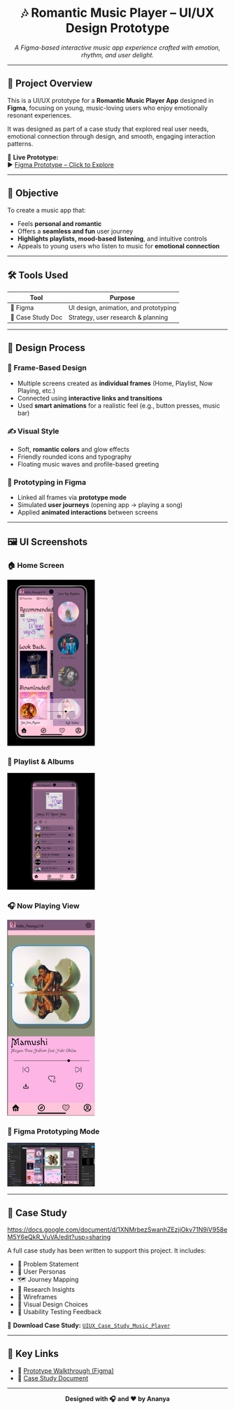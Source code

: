 
<h1 align="center">🎶 Romantic Music Player – UI/UX Design Prototype</h1>
<p align="center">
  <i>A Figma-based interactive music app experience crafted with emotion, rhythm, and user delight.</i>
</p>

---

## 🌟 Project Overview

This is a UI/UX prototype for a **Romantic Music Player App** designed in **Figma**, focusing on young, music-loving users who enjoy emotionally resonant experiences.

It was designed as part of a case study that explored real user needs, emotional connection through design, and smooth, engaging interaction patterns.

🔗 **Live Prototype:**  
▶️ [Figma Prototype – Click to Explore](https://www.figma.com/proto/JJLJKcuQaTa95eO7dwLrg1/final?node-id=1-362&p=f&t=8f5yxZiddhXsarDw-1&scaling=scale-down&content-scaling=fixed&page-id=0%3A1&starting-point-node-id=1%3A3&show-proto-sidebar=1)

---

## 🎯 Objective

To create a music app that:
- Feels **personal and romantic**
- Offers a **seamless and fun** user journey
- **Highlights playlists, mood-based listening**, and intuitive controls
- Appeals to young users who listen to music for **emotional connection**

---

## 🛠️ Tools Used

| Tool   | Purpose                                  |
|--------|------------------------------------------|
| 🎨 Figma | UI design, animation, and prototyping   |
| 📂 Case Study Doc | Strategy, user research & planning |

---

## 🔧 Design Process

### 🧩 Frame-Based Design
- Multiple screens created as **individual frames** (Home, Playlist, Now Playing, etc.)
- Connected using **interactive links and transitions**
- Used **smart animations** for a realistic feel (e.g., button presses, music bar)

### ✍️ Visual Style
- Soft, **romantic colors** and glow effects
- Friendly rounded icons and typography
- Floating music waves and profile-based greeting

### 🔁 Prototyping in Figma
- Linked all frames via **prototype mode**
- Simulated **user journeys** (opening app → playing a song)
- Applied **animated interactions** between screens

---

## 🖼️ UI Screenshots

### 🏠 Home Screen  
<img src="./Screenshot%202025-04-22%20024933.png" width="200"/>


### 🎵 Playlist & Albums  
<img src="./Screenshot%202025-04-22%20024942.png" width="200"/>


### 🎧 Now Playing View  
<img src="./Screenshot%202025-04-22%20025339.png" width="200"/>


### 🧪 Figma Prototyping Mode  
<img src="./Screenshot%202025-04-22%20200049.png" width="200"/>

---

## 📄 Case Study
https://docs.google.com/document/d/1XNMrbezSwanhZEzjiOkv71N9iV958eM5Y6eQkR_VuVA/edit?usp=sharing

A full case study has been written to support this project. It includes:

- 🎯 Problem Statement
- 👥 User Personas
- 🗺️ Journey Mapping
- 🧠 Research Insights
- 🧱 Wireframes
- 🎨 Visual Design Choices
- 🧪 Usability Testing Feedback

📘 **Download Case Study:** [`UIUX_Case_Study_Music_Player`]([UIUX_Case_Study_Music_Player.docx])

---

## 🔗 Key Links

- 🎥 [Prototype Walkthrough (Figma)](https://www.figma.com/proto/JJLJKcuQaTa95eO7dwLrg1/final?node-id=1-362&p=f&t=8f5yxZiddhXsarDw-1&scaling=scale-down&content-scaling=fixed&page-id=0%3A1&starting-point-node-id=1%3A3&show-proto-sidebar=1)
- 📄 [Case Study Document]([./UIUX_Case_Study_Music_Player.docx](https://docs.google.com/document/d/1XNMrbezSwanhZEzjiOkv71N9iV958eM5Y6eQkR_VuVA/edit?usp=sharing))

---

<p align="center"><b>Designed with 🎧 and ❤️ by Ananya</b></p>
